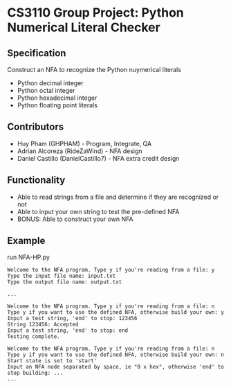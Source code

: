 # CS3110 Group Project: Python Numerical Literal Checker

## Specification
Construct an NFA to recognize the Python nuymerical literals
* Python decimal integer
* Python octal integer
* Python hexadecimal integer
* Python floating point literals

## Contributors
* Huy Pham (GHPHAM) - Program, Integrate, QA
* Adrian Alcoreza (RideZaWind) - NFA design
* Daniel Castillo (DanielCastillo7) - NFA extra credit design

## Functionality
* Able to read strings from a file and determine if they are recognized or not
* Able to input your own string to test the pre-defined NFA
* BONUS: Able to construct your own NFA

## Example
run NFA-HP.py
```
Welcome to the NFA program. Type y if you're reading from a file: y
Type the input file name: input.txt
Type the output file name: output.txt

...

Welcome to the NFA program. Type y if you're reading from a file: n
Type y if you want to use the defined NFA, otherwise build your own: y
Input a test string, 'end' to stop: 123456
String 123456: Accepted
Input a test string, 'end' to stop: end
Testing complete.

Welcome to the NFA program. Type y if you're reading from a file: n
Type y if you want to use the defined NFA, otherwise build your own: n
Start state is set to 'start'
Input an NFA node separated by space, ie "0 x hex", otherwise 'end' to stop building: ...
...
```
